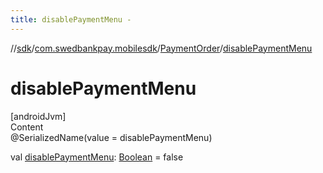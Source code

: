 ```yaml
---
title: disablePaymentMenu -
---
```

//[sdk](../../../index)/[com.swedbankpay.mobilesdk](../index)/[PaymentOrder](index)/[disablePaymentMenu](disable-payment-menu)



# disablePaymentMenu  
[androidJvm]  
Content  
@SerializedName(value = disablePaymentMenu)  
  
val [disablePaymentMenu](disable-payment-menu): [Boolean](https://kotlinlang.org/api/latest/jvm/stdlib/kotlin/-boolean/index.html) = false  




